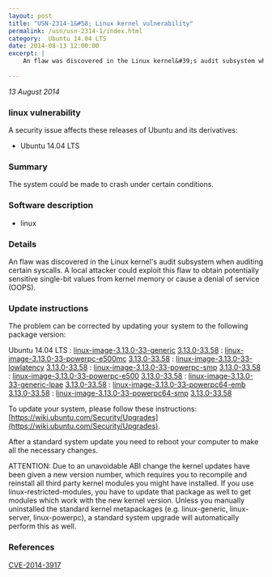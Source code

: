 ```yaml
---
layout: post
title: "USN-2314-1&#58; Linux kernel vulnerability"
permalink: /usn/usn-2314-1/index.html
category:  Ubuntu 14.04 LTS
date: 2014-08-13 12:00:00
excerpt: |
    An flaw was discovered in the Linux kernel&#39;s audit subsystem when auditing certain syscalls. A local attacker could exploit this flaw to obtain potentially sensitive single-bit values from kernel memory or cause a denial of service (OOPS). 
    
--- 
```

 
 

*13 August 2014*

### linux vulnerability

A security issue affects these releases of Ubuntu and its derivatives:

* Ubuntu 14.04 LTS

### Summary

The system could be made to crash under certain conditions. 

### Software description

* linux 

### Details

An flaw was discovered in the Linux kernel&#39;s audit subsystem when auditing certain syscalls. A local attacker could exploit this flaw to obtain potentially sensitive single-bit values from kernel memory or cause a denial of service (OOPS). 

### Update instructions

The problem can be corrected by updating your system to the following package version:

Ubuntu 14.04 LTS
 : [linux-image-3.13.0-33-generic](https://launchpad.net/ubuntu/+source/linux) <span> [3.13.0-33.58](https://launchpad.net/ubuntu/+source/linux/3.13.0-33.58) </span> 
 : [linux-image-3.13.0-33-powerpc-e500mc](https://launchpad.net/ubuntu/+source/linux) <span> [3.13.0-33.58](https://launchpad.net/ubuntu/+source/linux/3.13.0-33.58) </span> 
 : [linux-image-3.13.0-33-lowlatency](https://launchpad.net/ubuntu/+source/linux) <span> [3.13.0-33.58](https://launchpad.net/ubuntu/+source/linux/3.13.0-33.58) </span> 
 : [linux-image-3.13.0-33-powerpc-smp](https://launchpad.net/ubuntu/+source/linux) <span> [3.13.0-33.58](https://launchpad.net/ubuntu/+source/linux/3.13.0-33.58) </span> 
 : [linux-image-3.13.0-33-powerpc-e500](https://launchpad.net/ubuntu/+source/linux) <span> [3.13.0-33.58](https://launchpad.net/ubuntu/+source/linux/3.13.0-33.58) </span> 
 : [linux-image-3.13.0-33-generic-lpae](https://launchpad.net/ubuntu/+source/linux) <span> [3.13.0-33.58](https://launchpad.net/ubuntu/+source/linux/3.13.0-33.58) </span> 
 : [linux-image-3.13.0-33-powerpc64-emb](https://launchpad.net/ubuntu/+source/linux) <span> [3.13.0-33.58](https://launchpad.net/ubuntu/+source/linux/3.13.0-33.58) </span> 
 : [linux-image-3.13.0-33-powerpc64-smp](https://launchpad.net/ubuntu/+source/linux) <span> [3.13.0-33.58](https://launchpad.net/ubuntu/+source/linux/3.13.0-33.58) </span> 

To update your system, please follow these instructions: [https://wiki.ubuntu.com/Security/Upgrades](https://wiki.ubuntu.com/Security/Upgrades).

After a standard system update you need to reboot your computer to make all the necessary changes.

ATTENTION: Due to an unavoidable ABI change the kernel updates have been given a new version number, which requires you to recompile and reinstall all third party kernel modules you might have installed. If you use linux-restricted-modules, you have to update that package as well to get modules which work with the new kernel version. Unless you manually uninstalled the standard kernel metapackages (e.g. linux-generic, linux-server, linux-powerpc), a standard system upgrade will automatically perform this as well. 

### References

 
 [CVE-2014-3917](http://people.ubuntu.com/~ubuntu-security/cve/CVE-2014-3917)
 

